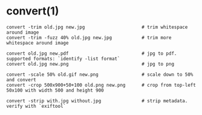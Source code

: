 # convert(1)

    convert -trim old.jpg new.jpg                     # trim whitespace around image
    convert -trim -fuzz 40% old.jpg new.jpg           # trim more whitespace around image

    convert old.jpg new.pdf                           # jpg to pdf. supported formats: `identify -list format`
    convert old.jpg new.png                           # jpg to png

    convert -scale 50% old.gif new.png                # scale down to 50% and convert
    convert -crop 500x900+50+100 old.png new.png      # crop from top-left 50x100 with width 500 and height 900

    convert -strip with.jpg without.jpg               # strip metadata. verify with `exiftool`

